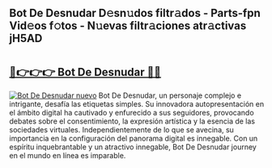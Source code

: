## Bot De Desnudar D𝚎sn𝚞dos filtr𝚊dos - Parts-fpn Vid𝚎os f𝚘tos - N𝚞evas filtr𝚊ciones atr𝚊ctivas jH5AD

# <h2><a href="http://mb0fxq.tromn.icu/?c=Bot+De+Desnudar">🔗👉👉👉 Bot De Desnudar 🔗🔗</a></h2>

[![Bot De Desnudar nuevo](https://i.imgur.com/pEAQMta.gif)](http://mb0fxq.tromn.icu/?c=Bot+De+Desnudar)
Bot De Desnudar, un personaje complejo e intrigante, desafía las etiquetas simples. Su innovadora autopresentación en el ámbito digital ha cautivado y enfurecido a sus seguidores, provocando debates sobre el consentimiento, la expresión artística y la esencia de las sociedades virtuales. Independientemente de lo que se avecina, su importancia en la configuración del panorama digital es innegable. Con un espíritu inquebrantable y un atractivo innegable, Bot De Desnudar journey en el mundo en línea es imparable.
